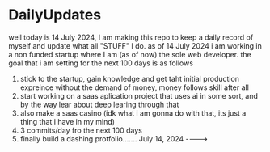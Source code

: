 # DailyUpdates
well today is 14 July 2024, I am making this repo to keep a daily record of myself and update what all "STUFF" I do. 
as of 14 July 2024 i am working in a non funded startup where I am (as of now) the sole web developer.
the goal that i am setting for the next 100 days is as follows
  1) stick to the startup, gain knowledge and get taht initial production expreince without the demand of money, money follows skill after all
  2) start working on a saas aplication project that uses ai in some sort, and by the way lear about deep learing through that
  3) also make a saas casino (idk what i am gonna do with that, its just a thing that i have in my mind)
  4) 3 commits/day fro the next 100 days
  5) finally build a dashing protfolio.......
July 14, 2024 ---->

